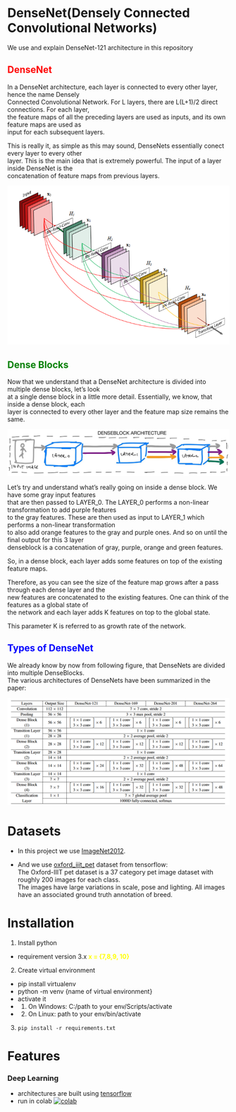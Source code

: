 # DenseNet(Densely Connected Convolutional Networks)

We use and explain DenseNet-121 architecture in this repository

## <span style="color:red">DenseNet</span>

In a DenseNet architecture, each layer is connected to every other layer, hence the name Densely <br>
Connected Convolutional Network. For L layers, there are L(L+1)/2 direct connections. For each layer,<br>
the feature maps of all the preceding layers are used as inputs, and its own feature maps are used as <br>
input for each subsequent layers.

This is really it, as simple as this may sound, DenseNets essentially conect every layer to every other<br>
layer. This is the main idea that is extremely powerful. The input of a layer inside DenseNet is the <br>
concatenation of feature maps from previous layers.

<a><img src="images/densenet.png"/></a>

## <span style="color:green">Dense Blocks</span>

Now that we understand that a DenseNet architecture is divided into multiple dense blocks, let’s look<br>
at a single dense block in a little more detail. Essentially, we know, that inside a dense block, each<br>
layer is connected to every other layer and the feature map size remains the same.

<a><img src="images/denseblock.png"/></a>

Let’s try and understand what’s really going on inside a dense block. We have some gray input features <br>
that are then passed to LAYER_0. The LAYER_0 performs a non-linear transformation to add purple features<br>
to the gray features. These are then used as input to LAYER_1 which performs a non-linear transformation<br>
to also add orange features to the gray and purple ones. And so on until the final output for this 3 layer<br>
denseblock is a concatenation of gray, purple, orange and green features.

So, in a dense block, each layer adds some features on top of the existing feature maps.

Therefore, as you can see the size of the feature map grows after a pass through each dense layer and the<br>
new features are concatenated to the existing features. One can think of the features as a global state of<br>
the network and each layer adds K features on top to the global state.

This parameter K is referred to as growth rate of the network.

## <span style="color:blue">Types of DenseNet</span>

We already know by now from following figure, that DenseNets are divided into multiple DenseBlocks.<br>
The various architectures of DenseNets have been summarized in the paper:

<a><img src="images/densenets.png"/></a>

# Datasets

- In this project we use [ImageNet2012](https://www.image-net.org/download.php).

- And we use [oxford_iiit_pet](https://www.tensorflow.org/datasets/catalog/oxford_iiit_pet) dataset from tensorflow:<br>
  The Oxford-IIIT pet dataset is a 37 category pet image dataset with roughly 200 images for each class. <br>
  The images have large variations in scale, pose and lighting. All images have an associated ground truth annotation of breed.

# Installation

1. Install python

- requirement version 3.x <span style="color:yellow">**x = {7,8,9, 10}**</span>

2. Create virtual environment

- pip install virtualenv
- python -m venv {name of virtual environment}
- activate it<br>
- 1. On Windows: C:/path to your env/Scripts/activate
- 2. On Linux: path to your env/bin/activate

3. `pip install -r requirements.txt`

# Features

### Deep Learning

- architectures are built using [tensorflow](https://github.com/tensorflow/tensorflow.git)
- run in colab [![colab](https://colab.research.google.com/assets/colab-badge.svg)](https://colab.research.google.com/drive/1QoarjGGkUXZMQ9eoztam4LY1LLRoXvYP?usp=sharing)
